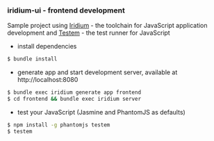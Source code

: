 ### iridium-ui - frontend development

Sample project using [Iridium](https://github.com/radiumsoftware/iridium) - the toolchain for JavaScript application development and [Testem](https://github.com/airportyh/testem) - the test runner for JavaScript

 - install dependencies

```bash
$ bundle install
```
 - generate app and start development server, available at http://localhost:8080

```bash
$ bundle exec iridium generate app frontend
$ cd frontend && bundle exec iridium server
```

 - test your JavaScript (Jasmine and PhantomJS as defaults)

```bash
$ npm install -g phantomjs testem 
$ testem
```
